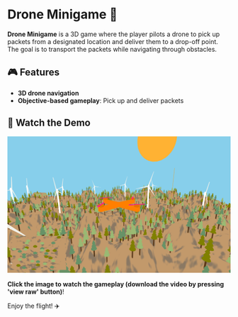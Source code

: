 # Drone Minigame 🚁

**Drone Minigame** is a 3D game where the player pilots a drone to pick up packets from a designated location and deliver them to a drop-off point. The goal is to transport the packets while navigating through obstacles.

## 🎮 Features
- **3D drone navigation**  
- **Objective-based gameplay**: Pick up and deliver packets  

## 🎥 Watch the Demo
[![Watch Gameplay](game-thumbnail.jpg)](Drone-Minigame-demo.mp4)

**Click the image to watch the gameplay (download the video by pressing 'view raw' button)**!

Enjoy the flight! ✈️
